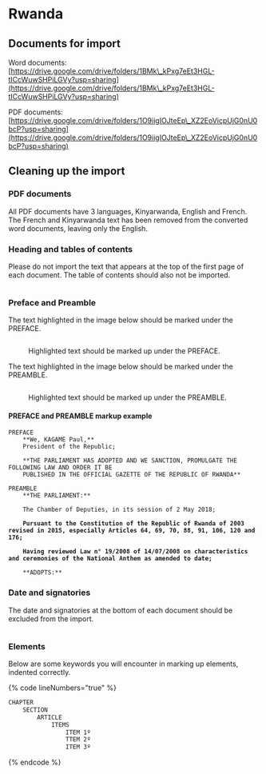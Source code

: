 # Rwanda

## Documents for import

Word documents: [https://drive.google.com/drive/folders/1BMk\_kPxg7eEt3HGL-tICcWuwSHPiLGVy?usp=sharing](https://drive.google.com/drive/folders/1BMk\_kPxg7eEt3HGL-tICcWuwSHPiLGVy?usp=sharing)

PDF documents: [https://drive.google.com/drive/folders/1O9iigIOJteEp\_XZ2EoVicpUjG0nU0bcP?usp=sharing](https://drive.google.com/drive/folders/1O9iigIOJteEp\_XZ2EoVicpUjG0nU0bcP?usp=sharing)



## Cleaning up the import

### PDF documents

All PDF documents have 3 languages, Kinyarwanda, English and French. The French and Kinyarwanda text has been removed from the converted word documents, leaving only the English.

### Heading and tables of contents

Please do not import the text that appears at the top of the first page of each document. The table of contents should also not be imported.

<figure><img src="../.gitbook/assets/image (15).png" alt=""><figcaption></figcaption></figure>

### Preface and Preamble

The text highlighted in the image below should be marked under the PREFACE.

<figure><img src="../.gitbook/assets/image (16).png" alt=""><figcaption><p>Highlighted text should be marked up under the PREFACE.</p></figcaption></figure>

The text highlighted in the image below should be marked under the PREAMBLE.

<figure><img src="../.gitbook/assets/image (17).png" alt=""><figcaption><p>Highlighted text should be marked up under the PREAMBLE.</p></figcaption></figure>

#### PREFACE and PREAMBLE markup example

<pre class="language-html" data-line-numbers data-full-width="true"><code class="lang-html">PREFACE
    **We, KAGAME Paul,**
    President of the Republic;
    
    **THE PARLIAMENT HAS ADOPTED AND WE SANCTION, PROMULGATE THE FOLLOWING LAW AND ORDER IT BE
    PUBLISHED IN THE OFFICIAL GAZETTE OF THE REPUBLIC OF RWANDA**
    
PREAMBLE
    **THE PARLIAMENT:**

    The Chamber of Deputies, in its session of 2 May 2018;
<strong>
</strong><strong>    Pursuant to the Constitution of the Republic of Rwanda of 2003 revised in 2015, especially Articles 64, 69, 70, 88, 91, 106, 120 and 176;
</strong>
<strong>    Having reviewed Law n° 19/2008 of 14/07/2008 on characteristics and ceremonies of the National Anthem as amended to date;
</strong>
    **ADOPTS:**
</code></pre>





### Date and signatories

The date and signatories at the bottom of each document should be excluded from the import.&#x20;

<figure><img src="../.gitbook/assets/image (18).png" alt=""><figcaption></figcaption></figure>

### Elements

Below are some keywords you will encounter in marking up elements, indented correctly.

{% code lineNumbers="true" %}
```html
CHAPTER
    SECTION
        ARTICLE
            ITEMS
                ITEM 1º
                TTEM 2º
                ITEM 3º
```
{% endcode %}



<figure><img src="../.gitbook/assets/image (3) (1).png" alt=""><figcaption></figcaption></figure>
